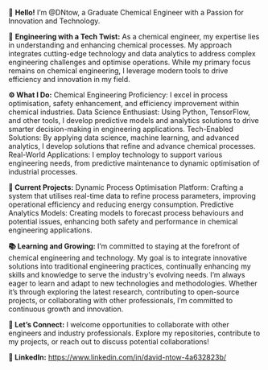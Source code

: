 👋 **Hello!** 
I’m @DNtow, a Graduate Chemical Engineer with a Passion for Innovation and Technology.

**🔬** **Engineering with a Tech Twist:**
As a chemical engineer, my expertise lies in understanding and enhancing chemical processes. My approach integrates cutting-edge technology and data analytics to address complex engineering challenges and optimise operations. While my primary focus remains on chemical engineering, I leverage modern tools to drive efficiency and innovation in my field.

**⚙️ What I Do:**
Chemical Engineering Proficiency: I excel in process optimisation, safety enhancement, and efficiency improvement within chemical industries.
Data Science Enthusiast: Using Python, TensorFlow, and other tools, I develop predictive models and analytics solutions to drive smarter decision-making in engineering applications.
Tech-Enabled Solutions: By applying data science, machine learning, and advanced analytics, I develop solutions that refine and advance chemical processes.
Real-World Applications: I employ technology to support various engineering needs, from predictive maintenance to dynamic optimisation of industrial processes.

**🌟 Current Projects:**
Dynamic Process Optimisation Platform: Crafting a system that utilises real-time data to refine process parameters, improving operational efficiency and reducing energy consumption.
Predictive Analytics Models: Creating models to forecast process behaviours and potential issues, enhancing both safety and performance in chemical engineering applications.


**📚 Learning and Growing:**
I’m committed to staying at the forefront of chemical engineering and technology. My goal is to integrate innovative solutions into traditional engineering practices, continually enhancing my skills and knowledge to serve the industry's evolving needs.
I’m always eager to learn and adapt to new technologies and methodologies. Whether it’s through exploring the latest research, contributing to open-source projects, or collaborating with other professionals, I’m committed to continuous growth and innovation.

**🔗 Let’s Connect:**
I welcome opportunities to collaborate with other engineers and industry professionals. Explore my repositories, contribute to my projects, or reach out to discuss potential collaborations!

**🔗 LinkedIn:** https://www.linkedin.com/in/david-ntow-4a632823b/
